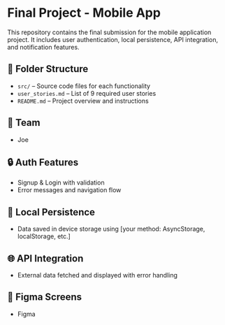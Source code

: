 # Final Project - Mobile App

This repository contains the final submission for the mobile application project. It includes user authentication, local persistence, API integration, and notification features.

## 📁 Folder Structure
- `src/` – Source code files for each functionality
- `user_stories.md` – List of 9 required user stories
- `README.md` – Project overview and instructions

## 👥 Team
- Joe 

## 🔒 Auth Features
- Signup & Login with validation
- Error messages and navigation flow

## 🧠 Local Persistence
- Data saved in device storage using [your method: AsyncStorage, localStorage, etc.]

## 🌐 API Integration
- External data fetched and displayed with error handling

## 🎨 Figma Screens
- Figma 
